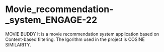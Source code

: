 # Movie_recommendation-_system_ENGAGE-22
MOVIE BUDDY 
It is a movie recommendation system application based on Content-based filtering. The lgorithm used in the project is COSINE SIMILARITY.
